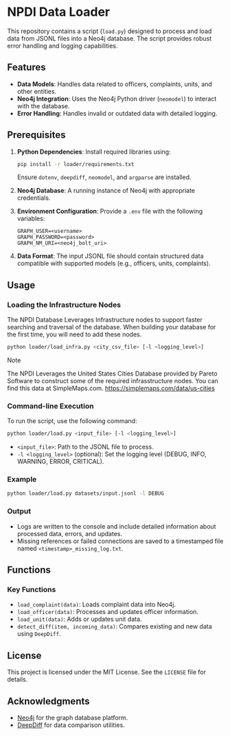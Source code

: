 # NPDI Data Loader

This repository contains a script (`load.py`) designed to process and load data from JSONL files into a Neo4j database. The script provides robust error handling and logging capabilities.

## Features

- **Data Models**: Handles data related to officers, complaints, units, and other entities.
- **Neo4j Integration**: Uses the Neo4j Python driver (`neomodel`) to interact with the database.
- **Error Handling**: Handles invalid or outdated data with detailed logging.

## Prerequisites

1. **Python Dependencies**: Install required libraries using:
   ```bash
   pip install -r loader/requirements.txt
   ```
   Ensure `dotenv`, `deepdiff`, `neomodel`, and `argparse` are installed.

2. **Neo4j Database**: A running instance of Neo4j with appropriate credentials.

3. **Environment Configuration**: Provide a `.env` file with the following variables:
   ```
   GRAPH_USER=<username>
   GRAPH_PASSWORD=<password>
   GRAPH_NM_URI=<neo4j_bolt_uri>
   ```

4. **Data Format**: The input JSONL file should contain structured data compatible with supported models (e.g., officers, units, complaints).

## Usage

### Loading the Infrastructure Nodes

The NPDI Database Leverages Infrastructure nodes to support faster searching and traversal of the database. When building your database for the first time, you will need to add these nodes.

```bash
python loader/load_infra.py <city_csv_file> [-l <logging_level>]
```

> [!NOTE]
> The NPDI Leverages the United States Cities Database provided by Pareto Software to construct some of the required infrasstructure nodes. You can find this data at SimpleMaps.com.
> https://simplemaps.com/data/us-cities


### Command-line Execution

To run the script, use the following command:

```bash
python loader/load.py <input_file> [-l <logging_level>]
```

- `<input_file>`: Path to the JSONL file to process.
- `-l <logging_level>` (optional): Set the logging level (DEBUG, INFO, WARNING, ERROR, CRITICAL).

### Example

```bash
python loader/load.py datasets/input.jsonl -l DEBUG
```

### Output

- Logs are written to the console and include detailed information about processed data, errors, and updates.
- Missing references or failed connections are saved to a timestamped file named `<timestamp>_missing_log.txt`.

## Functions

### Key Functions

- `load_complaint(data)`: Loads complaint data into Neo4j.
- `load_officer(data)`: Processes and updates officer information.
- `load_unit(data)`: Adds or updates unit data.
- `detect_diff(item, incoming_data)`: Compares existing and new data using `DeepDiff`.



## License

This project is licensed under the MIT License. See the `LICENSE` file for details.

## Acknowledgments

- [Neo4j](https://neo4j.com) for the graph database platform.
- [DeepDiff](https://zepworks.com/deepdiff/) for data comparison utilities.
